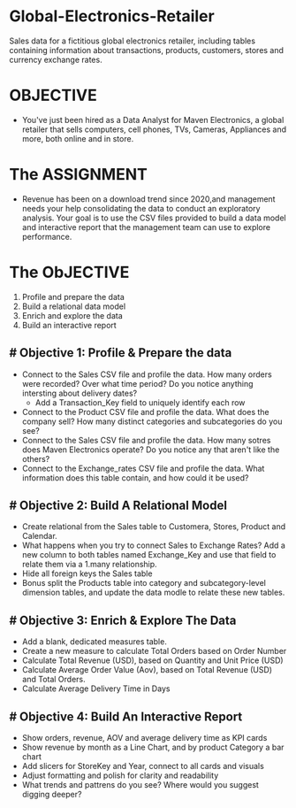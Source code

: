 # Global-Electronics-Retailer
Sales data for a fictitious global electronics retailer, including tables containing information about transactions, products, customers, stores and currency exchange rates.

 # OBJECTIVE 
 - You've just been hired as a Data Analyst for Maven Electronics, a global retailer that sells computers, cell phones, TVs, Cameras, Appliances and more, both online and in store.

# The ASSIGNMENT
- Revenue has been on a download trend since 2020,and management needs your help consolidating the data to conduct an exploratory analysis.
 Your goal is to use the CSV files provided to build a data model and interactive report that the management team can use to explore performance.

# The ObJECTIVE 
1. Profile and prepare the data
2. Build a relational data model
3. Enrich and explore the data
4. Build an interactive report

<h2># Objective 1: Profile & Prepare the data </h2>

- Connect  to the Sales CSV file and profile the data. How many orders were recorded? Over what time period? Do you notice anything intersting about delivery dates?
  - Add a Transaction_Key field to uniquely identify  each row
- Connect to the Product CSV file and profile the data. What does the company sell? How many  distinct categories and subcategories do you see?
- Connect to the Sales CSV file and profile the data. How many sotres does Maven Electronics operate? Do you notice any that aren't like the others?
- Connect to the Exchange_rates CSV file and profile the data. What information does this table contain, and how could it be used?

<h2># Objective 2: Build A Relational Model </h2>

- Create relational from the Sales table to Customera, Stores, Product and Calendar.
- What happens when you try to connect Sales to Exchange Rates? Add a new column  to both tables named Exchange_Key and use that field to relate them via a 1.many relationship.
- Hide all foreign keys the Sales table
- Bonus split the Products table into category and subcategory-level dimension tables, and update the data modle to relate these new tables.

<h2># Objective 3: Enrich & Explore The Data </h2>

- Add a blank, dedicated measures table.
- Create a new measure to calculate Total Orders based on Order Number
- Calculate Total Revenue (USD), based on Quantity and Unit Price (USD)
- Calculate Average Order Value (Aov), based on Total Revenue (USD) and Total Orders.
- Calculate Average Delivery Time in Days

<h2># Objective 4: Build An Interactive Report </h2>
 
- Show orders, revenue, AOV and average delivery time as KPI cards
- Show revenue by month as a Line Chart, and by product Category a bar chart
- Add slicers for StoreKey and Year, connect to all cards and visuals
- Adjust formatting and polish for clarity and readability
- What trends and pattrens do you see? Where would you suggest digging deeper?

